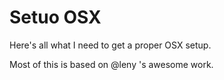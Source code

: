 # Setuo OSX 
Here's all what I need to get a proper OSX setup.

Most of this is based on @leny 's awesome work.
